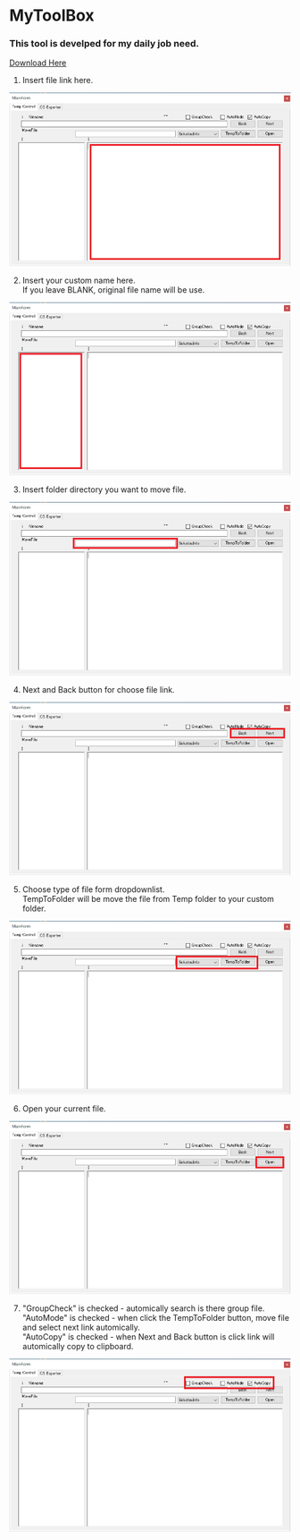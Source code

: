 # MyToolBox

### This tool is develped for my daily job need.

[Download Here](https://github.com/Monojue/MyToolBox/raw/main/PDFtoText/bin/Release.zip)

1.  Insert file link here.

![01](images/01.png)

2.  Insert your custom name here.<br />
    If you leave BLANK, original file name will be use.


![01](images/02.png)
    
3.  Insert folder directory you want to move file.

![01](images/03.png)

4.  Next and Back button for choose file link.

![01](images/04.png)

5.  Choose type of file form dropdownlist.<br />
    TempToFolder will be move the file from Temp folder to your custom folder.
    
![01](images/05.png)

6.  Open your current file.

![01](images/06.png)

7.  "GroupCheck" is checked - automically search is there group file.<br />
    "AutoMode" is checked - when click the TempToFolder button, move file and select next link automically.<br />
    "AutoCopy" is checked - when Next and Back button is click link will automically copy to clipboard.<br />

![01](images/07.png)
